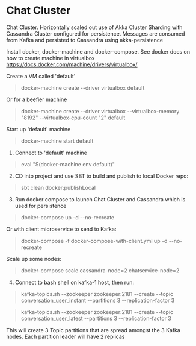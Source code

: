 Chat Cluster
============================================
Chat Cluster. Horizontally scaled out use of Akka Cluster Sharding with Cassandra Cluster configured for persistence. Messages are consumed from Kafka and persisted to Cassandra using akka-persistence

Install docker, docker-machine and docker-compose. See docker docs on how to create machine in virtualbox
https://docs.docker.com/machine/drivers/virtualbox/

Create a VM called 'default'

> docker-machine create --driver virtualbox default

Or for a beefier machine

> docker-machine create --driver virtualbox --virtualbox-memory "8192" --virtualbox-cpu-count "2" default

Start up 'default' machine

> docker-machine start default

1) Connect to 'default' machine

> eval "$(docker-machine env default)"

2) CD into project and use SBT to build and publish to local Docker repo:

> sbt clean docker:publishLocal

3) Run docker compose to launch Chat Cluster and Cassandra which is used for persistence

> docker-compose up -d --no-recreate

Or with client microservice to send to Kafka:

> docker-compose -f docker-compose-with-client.yml up -d --no-recreate

Scale up some nodes:

> docker-compose scale cassandra-node=2 chatservice-node=2

4) Connect to bash shell on kafka-1 host, then run:

> kafka-topics.sh --zookeeper zookeeper:2181 --create --topic conversation_user_instant --partitions 3 --replication-factor 3

> kafka-topics.sh --zookeeper zookeeper:2181 --create --topic conversation_user_latest --partitions 3 --replication-factor 3

This will create 3 Topic partitions that are spread amongst the 3 Kafka nodes. Each partition leader will have 2 replicas
